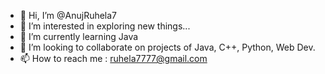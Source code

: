 - 👋 Hi, I’m @AnujRuhela7
- 👀 I’m interested in exploring new things...
- 🌱 I’m currently learning Java
- 💞️ I’m looking to collaborate on projects of Java, C++, Python, Web Dev.
- 📫 How to reach me : ruhela7777@gmail.com

<!---
AnujRuhela7/AnujRuhela7 is a ✨ special ✨ repository because its `README.md` (this file) appears on your GitHub profile.
You can click the Preview link to take a look at your changes.
--->
